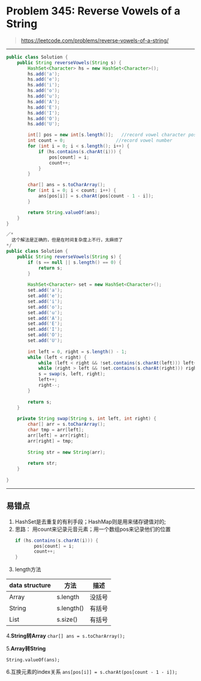 # Problem 345: Reverse Vowels of a String


> https://leetcode.com/problems/reverse-vowels-of-a-string/

-------------------------------------------------------
```java
public class Solution {
    public String reverseVowels(String s) {
        HashSet<Character> hs = new HashSet<Character>();
        hs.add('a');
        hs.add('e');
        hs.add('i');
        hs.add('o');
        hs.add('u');
        hs.add('A');
        hs.add('E');
        hs.add('I');
        hs.add('O');
        hs.add('U');

        int[] pos = new int[s.length()];   //record vowel character position
        int count = 0;                   //record vowel number
        for (int i = 0; i < s.length(); i++) {
            if (hs.contains(s.charAt(i))) {
                pos[count] = i;
                count++;
            }
        }

        char[] ans = s.toCharArray();
        for (int i = 0; i < count; i++) {
            ans[pos[i]] = s.charAt(pos[count - 1 - i]);
        }

        return String.valueOf(ans);
    }
}
```
```java
／*
  这个解法是正确的，但是在时间复杂度上不行，太麻烦了
*/
public class Solution {
    public String reverseVowels(String s) {
        if (s == null || s.length() == 0) {
            return s;
        }
        
        HashSet<Character> set = new HashSet<Character>();
        set.add('a');
        set.add('e');
        set.add('i');
        set.add('o');
        set.add('u');
        set.add('A');
        set.add('E');
        set.add('I');
        set.add('O');
        set.add('U');
        
        int left = 0, right = s.length() - 1;
        while (left < right) {
            while (left < right && !set.contains(s.charAt(left))) left++;
            while (right > left && !set.contains(s.charAt(right))) right--;
            s = swap(s, left, right);
            left++;
            right--;
        }
        
        return s;
    }
    
    private String swap(String s, int left, int right) {
        char[] arr = s.toCharArray();
        char tmp = arr[left];
        arr[left] = arr[right];
        arr[right] = tmp;
        
        String str = new String(arr);
        
        return str;
    }
    
}
```
---------------------------

## 易错点
1. HashSet是去重复的有利手段；HashMap则是用来储存键值对的;
2. 思路：
   用count来记录元音元素；用一个数组pos来记录他们的位置
   ```java
   if (hs.contains(s.charAt(i))) {
          pos[count] = i;
          count++;
   }
   ```
3. length方法

|data structure|方法|描述|
| --| -- | -- |
|Array| s.length | 没括号 |
| String |s.length() |有括号 |
|List|s.size()|有括号|



4.**String转Array**
```char[] ans = s.toCharArray();```

5.**Array转String**
```
String.valueOf(ans);
```

6.互换元素的index关系
 ```ans[pos[i]] = s.charAt(pos[count - 1 - i]);```

